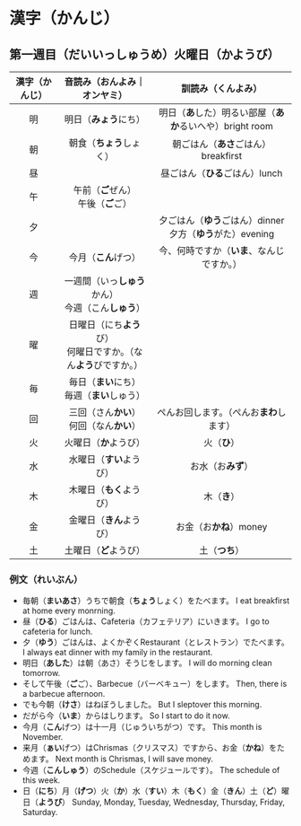 # 漢字（かんじ）

## 第一週目（だいいっしゅうめ）火曜日（かようび）

| 漢字（かんじ） | 音読み（おんよみ｜オンヤミ）                           | 訓読み（くんよみ）                                    |
|:-------:|:----------------------------------------:|:--------------------------------------------:|
| 明       | 明日（**みょう**にち）                            | 明日（**あ**した）明るい部屋（**あか**るいへや）bright room      |
| 朝       | 朝食（**ちょう**しょく）                           | 朝ごはん（**あさ**ごはん）breakfirst                    |
| 昼       |                                          | 昼ごはん（**ひる**ごはん）lunch                         |
| 午       | 午前（**ご**ぜん）<br>午後（**ご**ご）                |                                              |
| 夕       |                                          | 夕ごはん（**ゆう**ごはん）dinner<br>夕方（**ゆう**がた）evening |
| 今       | 今月（**こん**げつ）                             | 今、何時ですか（**いま**、なんじですか。）                      |
| 週       | 一週間（いっ**しゅう**かん）<br>今週（こん**しゅう**）        |                                              |
| 曜       | 日曜日（にち**よう**び）<br>何曜日ですか。（なん**よう**びですか。） |                                              |
| 毎       | 毎日（**まい**にち）<br>毎週（**まい**しゅう）            |                                              |
| 回       | 三回（さん**かい**）<br>何回（なん**かい**）             | ぺんお回します。（ぺんお**まわ**します）                       |
| 火       | 火曜日（**か**ようび）                            | 火（**ひ**）                                     |
| 水       | 水曜日（**すい**ようび）                           | お水（お**みず**）                                  |
| 木       | 木曜日（**もく**ようび）                           | 木（**き**）                                     |
| 金       | 金曜日（**きん**ようび）                           | お金（お**かね**）money                             |
| 土       | 土曜日（**ど**ようび）                            | 土（**つち**）                                    |

### 例文（れいぶん）

- 毎朝（**まいあさ**）うちで朝食（**ちょう**しょく）をたべます。
  I eat breakfirst at home every monrning. 
- 昼（**ひる**）ごはんは、Cafeteria（カフェテリア）にいきます。
  I go to cafeteria for lunch. 
- 夕（**ゆう**）ごはんは、よくかぞくRestaurant（とレストラン）でたべます。
  I always eat dinner with my family in the restaurant. 
- 明日（**あした**）は朝（あさ）そうじをします。
  I will do morning clean tomorrow. 
- そして午後（**ご**ご）、Barbecue（バーベキュー）をします。
  Then, there is a barbecue afternoon. 
- でも今朝（**けさ**）はねぼうしました。
  But I sleptover this morning. 
- だがら今（**いま**）からはしります。
  So I start to do it now. 
- 今月（**こん**げつ）は十一月（じゅういちがつ）です。
  This month is November. 
- 来月（**ぁい**げつ）はChrismas（クリスマス）ですから、お金（**かね**）をためます。
  Next month is Chrismas, I will save money. 
- 今週（**こんしゅう**）のSchedule（スケジュールです）。
  The schedule of this week. 
- 日（**にち**）月（**げつ**）火（**か**）水（**すい**）木（**もく**）金（**きん**）土（**ど**）曜日（**ようび**）
  Sunday, Monday, Tuesday, Wednesday, Thursday, Friday, Saturday. 